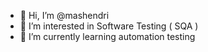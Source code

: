 - 👋 Hi, I’m @mashendri
- 👀 I’m interested in Software Testing ( SQA )
- 🌱 I’m currently learning automation testing
<!---
mashendri/mashendri is a ✨ special ✨ repository because its `README.md` (this file) appears on your GitHub profile.
You can click the Preview link to take a look at your changes.
--->

